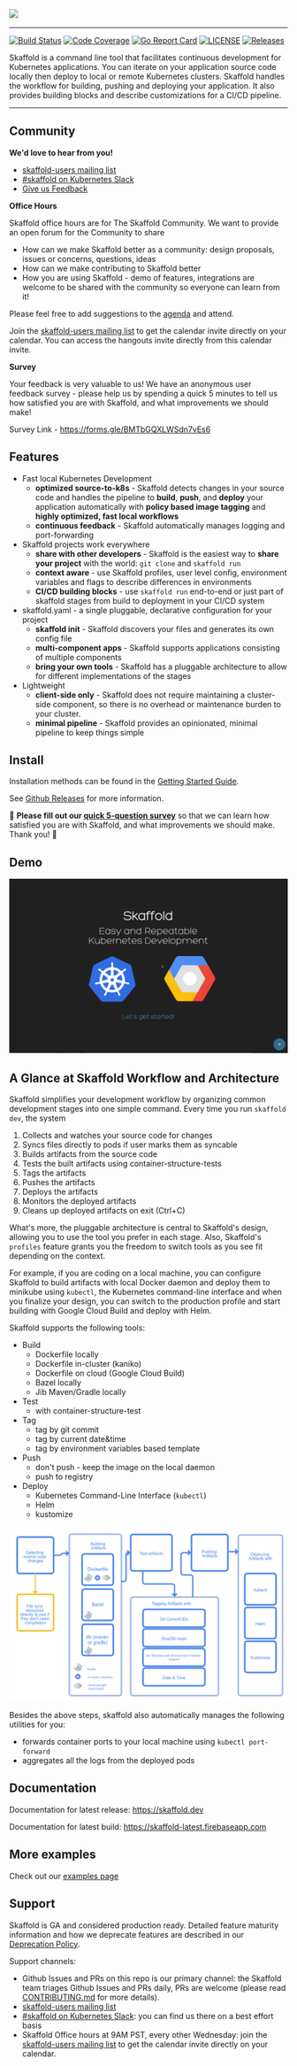 <!-- github does not support `width` with markdown images-->
<img src="logo/skaffold.png" width="220">

---------------------

[![Build Status](https://travis-ci.org/GoogleContainerTools/skaffold.svg?branch=master)](https://travis-ci.org/GoogleContainerTools/skaffold)
[![Code Coverage](https://codecov.io/gh/GoogleContainerTools/skaffold/branch/master/graph/badge.svg)](https://codecov.io/gh/GoogleContainerTools/skaffold)
[![Go Report Card](https://goreportcard.com/badge/GoogleContainerTools/skaffold)](https://goreportcard.com/report/GoogleContainerTools/skaffold)
[![LICENSE](https://img.shields.io/github/license/GoogleContainerTools/skaffold.svg)](https://github.com/GoogleContainerTools/skaffold/blob/master/LICENSE)
[![Releases](https://img.shields.io/github/release-pre/GoogleContainerTools/skaffold.svg)](https://github.com/GoogleContainerTools/skaffold/releases)

Skaffold is a command line tool that facilitates continuous development for
Kubernetes applications. You can iterate on your application source code
locally then deploy to local or remote Kubernetes clusters. Skaffold handles
the workflow for building, pushing and deploying your application. It also
provides building blocks and describe customizations for a CI/CD pipeline.

---------------------

## Community

**We'd love to hear from you!**

* [skaffold-users mailing list](https://groups.google.com/forum/#!forum/skaffold-users)
* [#skaffold on Kubernetes Slack](https://kubernetes.slack.com/messages/CABQMSZA6/)
* [Give us Feedback](https://skaffold.dev/docs/resources/feedback/)

**Office Hours** 

Skaffold office hours are for The Skaffold Community. We want to provide an open forum for the Community to share
   * How can we make Skaffold better as a community: design proposals, issues or concerns, questions, ideas 
   * How can we make contributing to Skaffold better
   * How you are using Skaffold - demo of features, integrations are welcome to be shared with the community so everyone can learn from it!

Please feel free to add suggestions to the [agenda](https://docs.google.com/document/d/1mnCC_fAI3pmg3Vb2nMJyPk8Qtjjuapw_BTyqI_dX7sk/edit) and attend.

Join the [skaffold-users mailing list](https://groups.google.com/forum/#!forum/skaffold-users) to get the calendar invite directly on your calendar.
You can access the hangouts invite directly from this calendar invite.

**Survey** 

Your feedback is very valuable to us! We have an anonymous user feedback survey - please help us by spending a quick 5 minutes to tell us how satisfied you are with Skaffold, and what improvements we should make!

Survey Link - https://forms.gle/BMTbGQXLWSdn7vEs6


## Features

* Fast local Kubernetes Development
  * **optimized source-to-k8s** - Skaffold detects changes in your source code and handles the pipeline to
  **build**, **push**, and **deploy** your application automatically with **policy based image tagging** and **highly optimized, fast local workflows**
  * **continuous feedback** - Skaffold automatically manages logging and port-forwarding
* Skaffold projects work everywhere
  * **share with other developers** - Skaffold is the easiest way to **share your project** with the world: `git clone` and `skaffold run`
  * **context aware** - use Skaffold profiles, user level config, environment variables and flags to describe differences in environments
  * **CI/CD building blocks** - use `skaffold run` end-to-end or just part of skaffold stages from build to deployment in your CI/CD system
* skaffold.yaml - a single pluggable, declarative configuration for your project
  * **skaffold init** - Skaffold discovers your files and generates its own config file
  * **multi-component apps** - Skaffold supports applications consisting of multiple components
  * **bring your own tools** - Skaffold has a pluggable architecture to allow for different implementations of the stages
* Lightweight
  * **client-side only** - Skaffold does not require maintaining a cluster-side component, so there is no overhead or maintenance burden to
  your cluster.
  * **minimal pipeline** - Skaffold provides an opinionated, minimal pipeline to keep things simple

## Install

Installation methods can be found in the [Getting Started Guide](https://skaffold.dev/docs/install/).

See [Github Releases](https://github.com/GoogleContainerTools/skaffold/releases) for more information.

:mega: **Please fill out our [quick 5-question survey](https://forms.gle/BMTbGQXLWSdn7vEs6)** so that we can learn how satisfied you are with Skaffold, and what improvements we should make. Thank you! :dancers:

## Demo

![Demo](docs/static/images/intro.gif)

## A Glance at Skaffold Workflow and Architecture

Skaffold simplifies your development workflow by organizing common development
stages into one simple command. Every time you run `skaffold dev`, the system

1. Collects and watches your source code for changes
1. Syncs files directly to pods if user marks them as syncable
1. Builds artifacts from the source code
1. Tests the built artifacts using container-structure-tests
1. Tags the artifacts
1. Pushes the artifacts
1. Deploys the artifacts
1. Monitors the deployed artifacts
1. Cleans up deployed artifacts on exit (Ctrl+C)

What's more, the pluggable architecture is central to Skaffold's design, allowing you to use
the tool you prefer in each stage. Also, Skaffold's `profiles` feature grants
you the freedom to switch tools as you see fit depending on the context.

For example, if you are coding on a local machine, you can configure Skaffold to build artifacts
with local Docker daemon and deploy them to minikube
using `kubectl`, the Kubernetes command-line interface and when you finalize your
design, you can switch to the production profile and start building with
Google Cloud Build and deploy with Helm.

Skaffold supports the following tools:

* Build
  * Dockerfile locally
  * Dockerfile in-cluster (kaniko)
  * Dockerfile on cloud (Google Cloud Build)
  * Bazel locally
  * Jib Maven/Gradle locally
* Test
  * with container-structure-test
* Tag
  * tag by git commit
  * tag by current date&time
  * tag by environment variables based template
* Push
  * don't push - keep the image on the local daemon
  * push to registry
* Deploy
  * Kubernetes Command-Line Interface (`kubectl`)
  * Helm
  * kustomize

![architecture](docs/static/images/architecture.png)

Besides the above steps, skaffold also automatically manages the following utilities for you:

* forwards container ports to your local machine using `kubectl port-forward`
* aggregates all the logs from the deployed pods

## Documentation

Documentation for latest release: <https://skaffold.dev>

Documentation for latest build: <https://skaffold-latest.firebaseapp.com>

## More examples

Check out our [examples page](./examples)


## Support 

Skaffold is GA and considered production ready. 
Detailed feature maturity information and how we deprecate features are described in our [Deprecation Policy](https://skaffold.dev/docs/references/deprecation).

Support channels: 

* Github Issues and PRs on this repo is our primary channel: the Skaffold team triages Github Issues and PRs daily, PRs are welcome (please read [CONTRIBUTING.md](CONTRIBUTING.md) for more details).
* [skaffold-users mailing list](https://groups.google.com/forum/#!forum/skaffold-users)
* [#skaffold on Kubernetes Slack](https://kubernetes.slack.com/messages/CABQMSZA6/): you can find us there on a best effort basis
* Skaffold Office hours at 9AM PST, every other Wednesday: join the [skaffold-users mailing list](https://groups.google.com/forum/#!forum/skaffold-users) to get the calendar invite directly on your calendar.  

